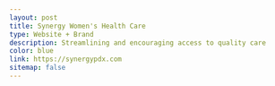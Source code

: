 ```yaml
---
layout: post
title: Synergy Women's Health Care
type: Website + Brand
description: Streamlining and encouraging access to quality care
color: blue
link: https://synergypdx.com
sitemap: false
---
```

